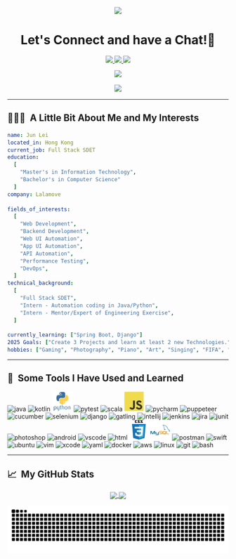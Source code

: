 <p align="center">
  <img src="https://capsule-render.vercel.app/api?type=Venom&color=auto&height=100&section=header&text=Hello%20Everyone&fontSize=80&desc=Welcome%20To%20My%20World&descAlignY=90"/>
</p>

<h1 align="center">
  Let's Connect and have a Chat!💬
</h1>

<p align="center">
<a href="https://junevision.github.io/">
  <img height="50" src="https://user-images.githubusercontent.com/46517096/166972883-f5f1d88c-0246-4374-88ac-ded0f2cf0699.png"/>
</a>
<a href="https://www.linkedin.com/in/jun-lei-90755591/">
  <img height="50" src="https://user-images.githubusercontent.com/46517096/166973395-19676cd8-f8ec-4abf-83ff-da8243505b82.png"/>
</a>
<a href="https://www.instagram.com/junevision/">
  <img height="50" src="https://user-images.githubusercontent.com/46517096/166974368-9798f39f-1f46-499c-b14e-81f0a3f83a06.png"/>
</a>
</p>

<p align="center">
  <img src="https://media1.giphy.com/media/v1.Y2lkPTc5MGI3NjExb2Q3Ym9rdzlmOWFueHQ3b2t3cWsxNDdyNG8yYjU1MTY0eDdmODViNiZlcD12MV9pbnRlcm5hbF9naWZfYnlfaWQmY3Q9Zw/xT8qBsOjMOcdeGJIU8/giphy.webp"/>
</p>

<p align="center">
  <img src="https://media1.giphy.com/media/v1.Y2lkPTc5MGI3NjExcHcyOWM5eW96MGFvNmhvN2oydDB2cG1nN2MyZ3c2aTJzZ3k0azN4ZiZlcD12MV9pbnRlcm5hbF9naWZfYnlfaWQmY3Q9Zw/11kEuHSQAXXiGQ/giphy.webp"/>
</p>

---

<h2> 👨🏻‍💻 &nbsp;A Little Bit About Me and My Interests</h2>

```yaml
name: Jun Lei
located_in: Hong Kong
current_job: Full Stack SDET
education:
  [
    "Master's in Information Technology",
    "Bachelor's in Computer Science"
  ]
company: Lalamove

fields_of_interests:
  [
    "Web Development",
    "Backend Development",
    "Web UI Automation",
    "App UI Automation",
    "API Automation",
    "Performance Testing",
    "DevOps",
  ]
technical_background:
  [
    "Full Stack SDET",
    "Intern - Automation coding in Java/Python",
    "Intern - Mentor/Expert of Engineering Exercise",
  ]
  
currently_learning: ["Spring Boot, Django"]
2025 Goals: ["Create 3 Projects and learn at least 2 new Technologies."]
hobbies: ["Gaming", "Photography", "Piano", "Art", "Singing", "FIFA", "Swimming"]
```
  
---  
  
<h2> 🚀 &nbsp;Some Tools I Have Used and Learned</h2>

<p align="left">
<img src="https://cdn.jsdelivr.net/gh/devicons/devicon@latest/icons/java/java-original-wordmark.svg" alt="java" width="45" height="45"/>
<img src="https://cdn.jsdelivr.net/gh/devicons/devicon@latest/icons/kotlin/kotlin-plain-wordmark.svg" alt="kotlin" width="45" height="45"/>      
<img src="https://raw.githubusercontent.com/devicons/devicon/master/icons/python/python-original-wordmark.svg" alt="python" width="45" height="45"/>
<img src="https://cdn.jsdelivr.net/gh/devicons/devicon@latest/icons/pytest/pytest-original-wordmark.svg" alt="pytest" width="45" height="45"/>
<img src="https://cdn.jsdelivr.net/gh/devicons/devicon@latest/icons/scala/scala-original-wordmark.svg" alt="scala" width="45" height="45"/>
<img src="https://raw.githubusercontent.com/devicons/devicon/master/icons/javascript/javascript-original.svg" alt="javascript" width="45" height="45" />
<img src="https://cdn.jsdelivr.net/gh/devicons/devicon@latest/icons/pycharm/pycharm-original.svg" alt="pycharm" width="45" height="45"/>
<img src="https://cdn.jsdelivr.net/gh/devicons/devicon@latest/icons/puppeteer/puppeteer-original.svg" alt="puppeteer" width="45" height="45"/>
<img src="https://cdn.jsdelivr.net/gh/devicons/devicon@latest/icons/cucumber/cucumber-plain-wordmark.svg" alt="cucumber" width="45" height="45"/>
<img src="https://cdn.jsdelivr.net/gh/devicons/devicon@latest/icons/selenium/selenium-original.svg" alt="selenium" width="45" height="45"/>
<img src="https://cdn.jsdelivr.net/gh/devicons/devicon@latest/icons/django/django-plain-wordmark.svg" alt="django" width="45" height="45"/>
<img src="https://cdn.jsdelivr.net/gh/devicons/devicon@latest/icons/gatling/gatling-plain-wordmark.svg" alt="gatling" width="45" height="45"/>
<img src="https://cdn.jsdelivr.net/gh/devicons/devicon@latest/icons/intellij/intellij-original.svg" alt="intellij" width="45" height="45"/>
<img src="https://cdn.jsdelivr.net/gh/devicons/devicon@latest/icons/jenkins/jenkins-original.svg" alt="jenkins" width="45" height="45"/>
<img src="https://cdn.jsdelivr.net/gh/devicons/devicon@latest/icons/jira/jira-original-wordmark.svg" alt="jira" width="45" height="45"/>
<img src="https://cdn.jsdelivr.net/gh/devicons/devicon@latest/icons/junit/junit-plain-wordmark.svg" alt="junit" width="45" height="45"/>
<img src="https://cdn.jsdelivr.net/gh/devicons/devicon@latest/icons/photoshop/photoshop-original.svg" alt="photoshop" width="45" height="45"/>
<img src="https://cdn.jsdelivr.net/gh/devicons/devicon@latest/icons/android/android-original-wordmark.svg" alt="android" width="45" height="45"/> 
<img src="https://cdn.jsdelivr.net/gh/devicons/devicon/icons/vscode/vscode-original.svg" alt="vscode" width="45" height="45"/>
<img src="https://cdn.jsdelivr.net/gh/devicons/devicon/icons/html5/html5-original.svg" alt="html" width="45" height="45"/>
<img src="https://raw.githubusercontent.com/devicons/devicon/master/icons/css3/css3-original-wordmark.svg" alt="css3" width="45" height="45" />
<img src="https://raw.githubusercontent.com/devicons/devicon/master/icons/mysql/mysql-original-wordmark.svg" alt="mysql" width="45" height="45" />
<img src="https://cdn.jsdelivr.net/gh/devicons/devicon@latest/icons/postman/postman-original.svg" alt="postman" width="45" height="45"/>
<img src="https://cdn.jsdelivr.net/gh/devicons/devicon@latest/icons/swift/swift-original.svg" alt="swift" width="45" height="45"/>
<img src="https://cdn.jsdelivr.net/gh/devicons/devicon@latest/icons/ubuntu/ubuntu-original-wordmark.svg" alt="ubuntu" width="45" height="45"/>
<img src="https://cdn.jsdelivr.net/gh/devicons/devicon@latest/icons/vim/vim-original.svg" alt="vim" width="45" height="45"/>
<img src="https://cdn.jsdelivr.net/gh/devicons/devicon@latest/icons/xcode/xcode-original.svg" alt="xcode" width="45" height="45"/>
<img src="https://cdn.jsdelivr.net/gh/devicons/devicon@latest/icons/yaml/yaml-original.svg" alt="yaml" width="45" height="45"/>
<img src="https://cdn.jsdelivr.net/gh/devicons/devicon/icons/docker/docker-original.svg" alt="docker" width="45" height="45"/>
<img src="https://cdn.jsdelivr.net/gh/devicons/devicon/icons/amazonwebservices/amazonwebservices-plain-wordmark.svg" alt="aws" width="45" height="45"/>
<img src="https://cdn.jsdelivr.net/gh/devicons/devicon/icons/linux/linux-original.svg" alt="linux" width="45" height="45"/>       
<img src="https://cdn.jsdelivr.net/gh/devicons/devicon/icons/git/git-original.svg" alt="git" width="45" height="45"/>
<img src="https://cdn.jsdelivr.net/gh/devicons/devicon/icons/bash/bash-original.svg" alt="bash" width="45" height="45"/>
</p>

---

<h2> 📈 &nbsp;My GitHub Stats</h2>

<p align="center">
  <a href="https://github.com/anuraghazra/github-readme-stats">
    <img height=150 align="center" src="https://github-readme-stats.vercel.app/api?username=junevision&hide=stars&show_icons=true&theme=radical&card_width=300" />
  </a>
  <a href="https://github.com/anuraghazra/convoychat">
    <img height=150 align="center" src="https://github-readme-stats.vercel.app/api/top-langs?username=junevision&layout=compact&langs_count=8&card_width=300" />
  </a>
</p>

<p align="center">
  <source media="(prefers-color-scheme: dark)" srcset="github-snake-dark.svg" />
  <source media="(prefers-color-scheme: light)" srcset="github-snake.svg" />
  <img src="https://github.com/junevision/junevision/blob/output/github-contribution-grid-snake.svg"/>
</p>
